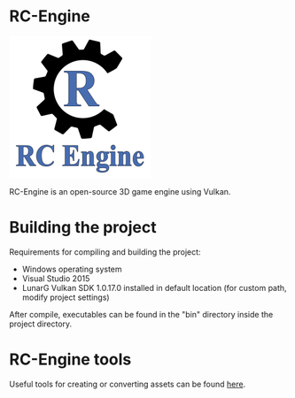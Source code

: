 # RC-Engine

<img src="./images/rc-engine_logo_github.png" alt="RC-Engine Logo" height="256px">

RC-Engine is an open-source 3D game engine using Vulkan.

# Building the project
Requirements for compiling and building the project:
- Windows operating system
- Visual Studio 2015
- LunarG Vulkan SDK 1.0.17.0 installed in default location (for custom path, modify project settings)

After compile, executables can be found in the "bin" directory inside the project directory.

# RC-Engine tools
Useful tools for creating or converting assets can be found [here](https://github.com/Ruscris2/RC-Engine-Tools).
